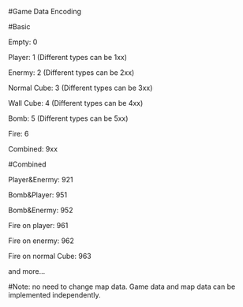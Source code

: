 #Game Data Encoding

#Basic


Empty:         0

Player:        1  (Different types can be 1xx)

Enermy:        2  (Different types can be 2xx)

Normal Cube:   3  (Different types can be 3xx)

Wall Cube:     4  (Different types can be 4xx)

Bomb:          5  (Different types can be 5xx)

Fire:          6

Combined:      9xx


#Combined


Player&Enermy:        921

Bomb&Player:          951

Bomb&Enermy:          952

Fire on player:       961

Fire on enermy:       962

Fire on normal Cube:  963

and more...


#Note: no need to change map data. Game data and map data can be implemented independently.

